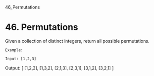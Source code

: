 46_Permutations
# 46. Permutations

Given a collection of distinct integers, return all possible permutations.
    

    Example:

    Input: [1,2,3]
Output:
[
  [1,2,3],
  [1,3,2],
  [2,1,3],
  [2,3,1],
  [3,1,2],
  [3,2,1]
]
